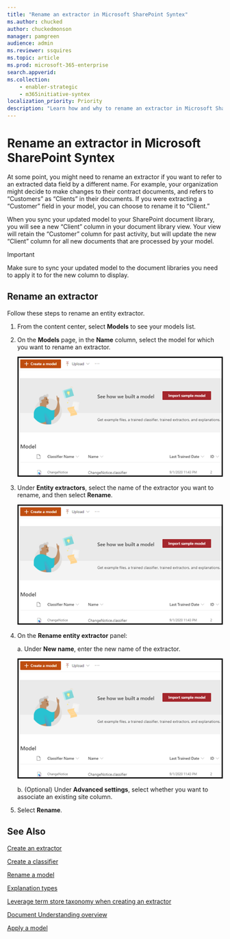 ```yaml
---
title: "Rename an extractor in Microsoft SharePoint Syntex"
ms.author: chucked
author: chuckedmonson
manager: pamgreen
audience: admin
ms.reviewer: ssquires
ms.topic: article
ms.prod: microsoft-365-enterprise
search.appverid: 
ms.collection: 
    - enabler-strategic
    - m365initiative-syntex
localization_priority: Priority
description: "Learn how and why to rename an extractor in Microsoft SharePoint Syntex."
---
```


# Rename an extractor in Microsoft SharePoint Syntex

At some point, you might need to rename an extractor if you want to refer to an extracted data field by a different name. For example, your organization might decide to make changes to their contract documents, and refers to “Customers” as “Clients” in their documents. If you were extracting a “Customer” field in your model, you can choose to rename it to “Client.”

When you sync your updated model to your SharePoint document library, you will see a new “Client” column in your document library view. Your view will retain the “Customer” column for past activity, but will update the new “Client” column for all new documents that are processed by your model. 

> [!IMPORTANT]
>  Make sure to sync your updated model to the document libraries you need to apply it to for the new column to display. 

## Rename an extractor

Follow these steps to rename an entity extractor.

1. From the content center, select **Models** to see your models list.

2. On the **Models** page, in the **Name** column, select the model for which you want to rename an extractor.</br>

    ![Import sample model](../media/content-understanding/import-sample-model.png) </br>

3. Under **Entity extractors**, select the name of the extractor you want to rename, and then select **Rename**.</br>

    ![Import sample model](../media/content-understanding/import-sample-model.png) </br>

4. On the **Rename entity extractor** panel:

   a. Under **New name**, enter the new name of the extractor.</br>

    ![Import sample model](../media/content-understanding/import-sample-model.png) </br>

   b. (Optional) Under **Advanced settings**, select whether you want to associate an existing site column.

5. Select **Rename**.

## See Also
[Create an extractor](create-an-extractor.md)

[Create a classifier](create-a-classifier.md)

[Rename a model](rename-a-model.md)

[Explanation types](explanation-types-overview.md)

[Leverage term store taxonomy when creating an extractor](leverage-term-store-taxonomy.md)

[Document Understanding overview](document-understanding-overview.md)

[Apply a model](apply-a-model.md) 
